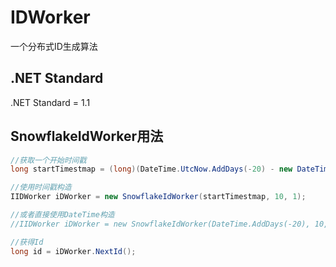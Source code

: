 # IDWorker
一个分布式ID生成算法

## .NET Standard
.NET Standard = 1.1

## SnowflakeIdWorker用法
```C#
//获取一个开始时间戳
long startTimestmap = (long)(DateTime.UtcNow.AddDays(-20) - new DateTime(1970, 1, 1, 0, 0, 0, DateTimeKind.Utc)).TotalMilliseconds;

//使用时间戳构造
IIDWorker iDWorker = new SnowflakeIdWorker(startTimestmap, 10, 1);

//或者直接使用DateTime构造
//IIDWorker iDWorker = new SnowflakeIdWorker(DateTime.AddDays(-20), 10, 1);

//获得Id
long id = iDWorker.NextId();
```
